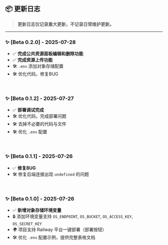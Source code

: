 ## 📦 更新日志

> **更新日志仅记录重大更新，不记录日常维护更新。**

---

### ✨ [Beta 0.2.0] - 2025-07-28

- ✅ **完成公共资源面板编辑和删除功能**
- ✅ **完成资源上传功能**
- 🛠 `.env` 添加对象存储配置
- 🛠 优化代码，修复BUG

<br>

### ✨ [Beta 0.1.2] - 2025-07-27

- ✅ **部署调试完成**
- 🛠 优化代码，完成部署问题
- 🛠 去掉不必要的代码与文件
- 🛠 优化 `.env` 配置

<br>

### ✨ [Beta 0.1.1] - 2025-07-26

- ✅ **修复BUG**
- 🛠 修复后端连接出现 `undefined` 的问题

<br>

### ✨ [Beta 0.1.0] - 2025-07-26

- ✅ **新增对象存储环境变量**
- 🔒 添加环境变量支持 `OS_ENDPOINT`, `OS_BUCKET`, `OS_ACCESS_KEY`, `OS_SECRET_KEY`
- 🌍 项目支持 Railway 平台一键部署（部署按钮）
- 🛠 优化 `.env` 配置示例，提供完整表格文档


